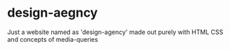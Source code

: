 # design-aegncy
Just a website named as 'design-agency' made out purely with HTML CSS and concepts of media-queries
